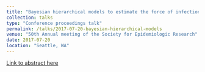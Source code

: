 ```yaml
---
title: "Bayesian hierarchical models to estimate the force of infection of Helicobacter pylori in Mexico: Evidence from a national survey"
collection: talks
type: "Conference proceedings talk"
permalink: /talks/2017-07-20-bayesian-hierarchical-models
venue: "50th Annual meeting of the Society for Epidemiologic Research"
date: 2017-07-20
location: "Seattle, WA"
---
```


[Link to abstract here](https://epiresearch.org/annual-meeting/archives-2/50th-anniversary/)

